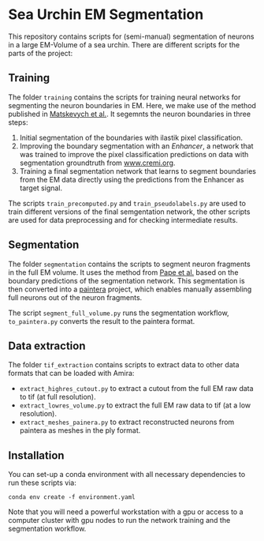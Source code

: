 # Sea Urchin EM Segmentation

This repository contains scripts for (semi-manual) segmentation of neurons in a large EM-Volume of a sea urchin.
There are different scripts for the parts of the project:

## Training

The folder `training` contains the scripts for training neural networks for segmenting the neuron boundaries in EM.
Here, we make use of the method published in [Matskevych et al.](https://www.frontiersin.org/articles/10.3389/fcomp.2022.805166/full).
It segemnts the neuron boundaries in three steps:
1. Initial segmentation of the boundaries with ilastik pixel classification.
2. Improving the boundary segmentation with an *Enhancer*, a network that was trained to improve the pixel classification predictions on data with segmentation groundtruth from www.cremi.org.
3. Training a final segmentation network that learns to segment boundaries from the EM data directly using the predictions from the Enhancer as target signal.

The scripts `train_precomputed.py` and `train_pseudolabels.py` are used to train different versions of the final semgentation network, the other scripts are used for data preprocessing and for checking intermediate results.

## Segmentation

The folder `segmentation` contains the scripts to segment neuron fragments in the full EM volume. It uses the method from [Pape et al.](https://openaccess.thecvf.com/content_ICCV_2017_workshops/w1/html/Pape_Solving_Large_Multicut_ICCV_2017_paper.html) based on the boundary predictions of the segmentation network. This segmentation is then converted into a [paintera](https://github.com/saalfeldlab/paintera) project, which enables manually assembling full neurons out of the neuron fragments.

The script `segment_full_volume.py` runs the segmentation workflow, `to_paintera.py` converts the result to the paintera format.

## Data extraction

The folder `tif_extraction` contains scripts to extract data to other data formats that can be loaded with Amira:
- `extract_highres_cutout.py` to extract a cutout from the full EM raw data to tif (at full resolution).
- `extract_lowres_volume.py` to extract the full EM raw data to tif (at a low resolution).
- `extract_meshes_painera.py` to extract reconstructed neurons from paintera as meshes in the ply format.

## Installation

You can set-up a conda environment with all necessary dependencies to run these scripts via:
```
conda env create -f environment.yaml
```

Note that you will need a powerful workstation with a gpu or access to a computer cluster with gpu nodes to run the network training and the segmentation workflow.

